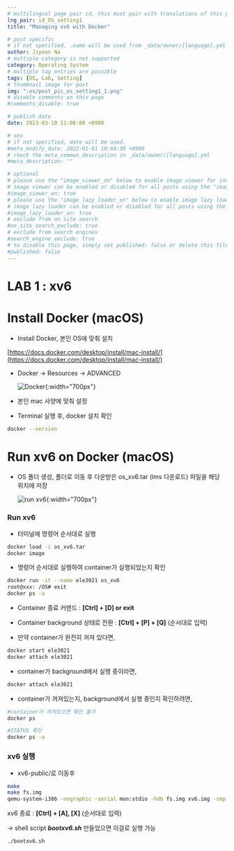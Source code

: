 ```yaml
---
# multilingual page pair id, this must pair with translations of this page. (This name must be unique)
lng_pair: id_OS_setting1
title: "Managing xv6 with Docker"

# post specific
# if not specified, .name will be used from _data/owner/[language].yml
author: Jiyeon Na
# multiple category is not supported
category: Operating System
# multiple tag entries are possible
tags: [OS, Lab, Setting]
# thumbnail image for post
img: ":os/post_pic_os_setting1_1.png"
# disable comments on this page
#comments_disable: true

# publish date
date: 2023-03-10 11:00:00 +0900

# seo
# if not specified, date will be used.
#meta_modify_date: 2022-01-01 10:04:30 +0900
# check the meta_common_description in _data/owner/[language].yml
#meta_description: ""

# optional
# please use the "image_viewer_on" below to enable image viewer for individual pages or posts (_posts/ or [language]/_posts folders).
# image viewer can be enabled or disabled for all posts using the "image_viewer_posts: true" setting in _data/conf/main.yml.
#image_viewer_on: true
# please use the "image_lazy_loader_on" below to enable image lazy loader for individual pages or posts (_posts/ or [language]/_posts folders).
# image lazy loader can be enabled or disabled for all posts using the "image_lazy_loader_posts: true" setting in _data/conf/main.yml.
#image_lazy_loader_on: true
# exclude from on site search
#on_site_search_exclude: true
# exclude from search engines
#search_engine_exclude: true
# to disable this page, simply set published: false or delete this file
#published: false
---
```


# LAB 1 : xv6

# Install Docker (macOS)

- Install Docker, 본인 OS에 맞춰 설치

[https://docs.docker.com/desktop/install/mac-install/](https://docs.docker.com/desktop/install/mac-install/)

- Docker → Resources → ADVANCED
    
    ![Docker](:os/post_pic_os_setting1_1.png){:width="700px"}
    

- 본인 mac 사양에 맞춰 설정

- Terminal 실행 후, docker 설치 확인

```bash
docker --version
```

# Run xv6 on Docker (macOS)

- OS 폴더 생성, 폴더로 이동 후 다운받은 os_xv6.tar (lms 다운로드) 파일을 해당 위치에 저장
    
    ![run xv6](:os/post_pic_os_setting1_2.png){:width="700px"}
    

### Run xv6

- 터미널에 명령어 순서대로 실행

```bash
docker load -i os_xv6.tar
docker image
```

- 명령어 순서대로 실행하여 container가 실행되었는지 확인

```bash
docker run -it --name ele3021 os_xv6
root@xxx: /OS# exit
docker ps -a
```

- Container 종료 커맨드 : **[Ctrl] + [D] or exit**
- Container background 상태로 전환 : **[Ctrl] + [P] + [Q]** (순서대로 입력)

- 만약 container가 완전히 꺼져 있다면,

```bash
docker start ele3021
docker attach ele3021
```

- container가 background에서 실행 중이라면,

```bash
docker attach ele3021
```

- container가 꺼져있는지, background에서 실행 중인지 확인하려면,

```bash
#container가 꺼져있으면 확인 불가
docker ps

#STATUS 확인
docker ps -a
```

### xv6 실행

- xv6-public/로 이동후

```bash
make
make fs.img
qemu-system-i386 -nographic -serial mon:stdio -hdb fs.img xv6.img -smp 1 -m 512
```

xv6 종료 : **[Ctrl] + [A], [X]** (순서대로 입력)

→ shell script ***bootxv6.sh*** 만들었으면 이걸로 실행 가능

```bash
./bootxv6.sh
```
